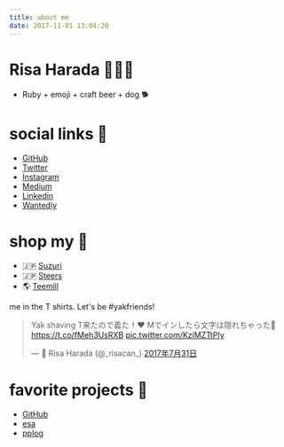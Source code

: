 ```yaml
---
title: about me
date: 2017-11-01 13:04:20
---
```


# Risa Harada 👩🏻‍💻
* Ruby + emoji + craft beer + dog 🐕

# social links 🔗
* [GitHub](https://github.com/risacan)
* [Twitter](https://twitter.com/_risacan_)
* [Instagram](https://instagram.com/risalikesbeer)
* [Medium](https://medium.com/@risacan)
* [Linkedin](https://www.linkedin.com/in/risa-harada/)
* [Wantedly](https://www.wantedly.com/users/17791600)

# shop my 👕

* 🇯🇵 [Suzuri](https://suzuri.jp/risacan)
* 🇯🇵 [Steers](https://steers.jp/u/risacan)
* 🌎 [Teemill](https://risacan.teemill.com/)

me in the T shirts. Let's be #yakfriends!
<blockquote class="twitter-tweet" data-lang="ja"><p lang="ja" dir="ltr">Yak shaving T来たので着た！❤️ Mでインしたら文字は隠れちゃった🐃<a href="https://t.co/fMeh3UsRXB">https://t.co/fMeh3UsRXB</a> <a href="https://t.co/KziMZTtPIy">pic.twitter.com/KziMZTtPIy</a></p>&mdash; 📛 Risa Harada (@_risacan_) <a href="https://twitter.com/_risacan_/status/891817221755772930?ref_src=twsrc%5Etfw">2017年7月31日</a></blockquote>
<script async src="https://platform.twitter.com/widgets.js" charset="utf-8"></script>

# favorite projects 💓
* [GitHub](https://github.com)
* [esa](https://esa.io)
* [pplog](https://pplog.net)
